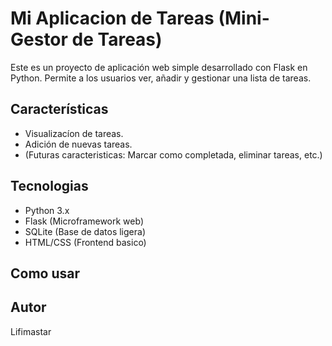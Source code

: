 # Mi Aplicacion de Tareas (Mini-Gestor de Tareas)

Este es un proyecto de aplicación web simple desarrollado con Flask en Python. Permite a los usuarios ver, añadir y gestionar una lista de tareas.

## Características
- Visualizacíon de tareas.
- Adición de nuevas tareas.
- (Futuras caracteristicas: Marcar como completada, eliminar tareas, etc.)

## Tecnologias
- Python 3.x
- Flask (Microframework web)
- SQLite (Base de datos ligera)
- HTML/CSS (Frontend basico)

## Como usar

## Autor
Lifimastar